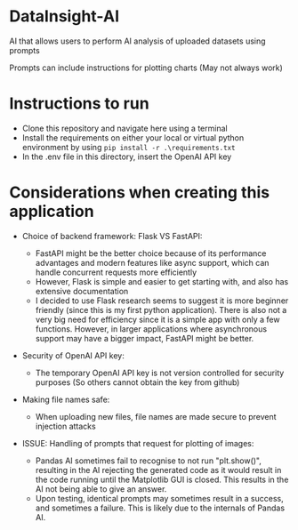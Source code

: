 # DataInsight-AI

AI that allows users to perform AI analysis of uploaded datasets using prompts

Prompts can include instructions for plotting charts (May not always work)

# Instructions to run

- Clone this repository and navigate here using a terminal
- Install the requirements on either your local or virtual python environment by using `pip install -r .\requirements.txt`
- In the .env file in this directory, insert the OpenAI API key

# Considerations when creating this application

- Choice of backend framework: Flask VS FastAPI:

  - FastAPI might be the better choice because of its performance advantages and modern features like async support, which can handle concurrent requests more efficiently
  - However, Flask is simple and easier to get starting with, and also has extensive documentation
  - I decided to use Flask research seems to suggest it is more beginner friendly (since this is my first python application). There is also not a very big need for efficiency since it is a simple app with only a few functions. However, in larger applications where asynchronous support may have a bigger impact, FastAPI might be better.

- Security of OpenAI API key:

  - The temporary OpenAI API key is not version controlled for security purposes (So others cannot obtain the key from github)

- Making file names safe:

  - When uploading new files, file names are made secure to prevent injection attacks

- ISSUE: Handling of prompts that request for plotting of images:

  - Pandas AI sometimes fail to recognise to not run "plt.show()", resulting in the AI rejecting the generated code as it would result in the code running until the Matplotlib GUI is closed. This results in the AI not being able to give an answer.
  - Upon testing, identical prompts may sometimes result in a success, and sometimes a failure. This is likely due to the internals of Pandas AI.
